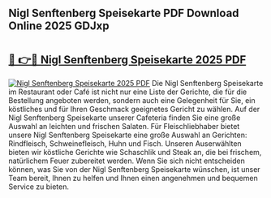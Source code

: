## Nigl Senftenberg Speisekarte PDF Download Online 2025 GDJxp

# <h2><a href="http://gc8qc46.nevu.top/?p=Nigl+Senftenberg+Speisekarte">🔗 👉🔴 Nigl Senftenberg Speisekarte 2025 PDF</a></h2>

[![Nigl Senftenberg Speisekarte 2025 PDF](https://i.imgur.com/dBaPXMq.png)](http://gc8qc46.nevu.top/?p=Nigl+Senftenberg+Speisekarte)
Die Nigl Senftenberg Speisekarte im Restaurant oder Café ist nicht nur eine Liste der Gerichte, die für die Bestellung angeboten werden, sondern auch eine Gelegenheit für Sie, ein köstliches und für Ihren Geschmack geeignetes Gericht zu wählen. Auf der Nigl Senftenberg Speisekarte unserer Cafeteria finden Sie eine große Auswahl an leichten und frischen Salaten. Für Fleischliebhaber bietet unsere Nigl Senftenberg Speisekarte eine große Auswahl an Gerichten: Rindfleisch, Schweinefleisch, Huhn und Fisch. Unseren Auserwählten bieten wir köstliche Gerichte wie Schaschlik und Steak an, die bei frischem, natürlichem Feuer zubereitet werden. Wenn Sie sich nicht entscheiden können, was Sie von der Nigl Senftenberg Speisekarte wünschen, ist unser Team bereit, Ihnen zu helfen und Ihnen einen angenehmen und bequemen Service zu bieten.
